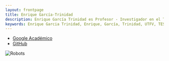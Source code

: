 ```yaml
---
layout: frontpage
title: Enrique García-Trinidad
description: Enrique García Trinidad es Profesor - Investigador en el Tecnológico de Estudios Superiores de Huixquilucan.
keywords: Enrique Garcia Trinidad, Enrique, García, Trinidad, UTFV, TESH, robótica, machine, learning, visión, ingeniería
---
```


<div class="navbar">
  <div class="navbar-inner">
      <ul class="nav">
          <li><a href="https://scholar.google.com/citations?user=l7jVmF8AAAAJ&hl=es">Google Académico</a></li>
          <li><a href="https://github.com/enriGarcia">GitHub</a></li>
      </ul>
  </div>
</div>

![Robots]({{BASE_PATH}}/assets/background.jpg)
